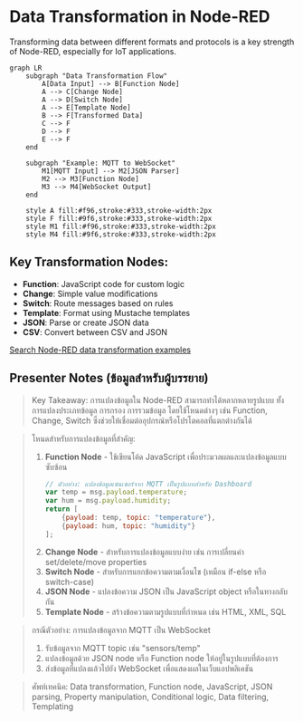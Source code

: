 # Data Transformation in Node-RED

Transforming data between different formats and protocols is a key strength of Node-RED, especially for IoT applications.

```mermaid
graph LR
    subgraph "Data Transformation Flow"
        A[Data Input] --> B[Function Node]
        A --> C[Change Node]
        A --> D[Switch Node]
        A --> E[Template Node]
        B --> F[Transformed Data]
        C --> F
        D --> F
        E --> F
    end
    
    subgraph "Example: MQTT to WebSocket"
        M1[MQTT Input] --> M2[JSON Parser]
        M2 --> M3[Function Node]
        M3 --> M4[WebSocket Output]
    end
    
    style A fill:#f96,stroke:#333,stroke-width:2px
    style F fill:#9f6,stroke:#333,stroke-width:2px
    style M1 fill:#f96,stroke:#333,stroke-width:2px
    style M4 fill:#9f6,stroke:#333,stroke-width:2px
```

## Key Transformation Nodes:

- **Function**: JavaScript code for custom logic
- **Change**: Simple value modifications
- **Switch**: Route messages based on rules
- **Template**: Format using Mustache templates
- **JSON**: Parse or create JSON data
- **CSV**: Convert between CSV and JSON

[Search Node-RED data transformation examples](https://www.google.com/search?q=node-red+data+transformation+examples&tbm=isch)

## Presenter Notes (ข้อมูลสำหรับผู้บรรยาย)

> Key Takeaway: การแปลงข้อมูลใน Node-RED สามารถทำได้หลากหลายรูปแบบ ทั้งการแปลงประเภทข้อมูล การกรอง การรวมข้อมูล โดยใช้โหนดต่างๆ เช่น Function, Change, Switch ซึ่งช่วยให้เชื่อมต่ออุปกรณ์หรือโปรโตคอลที่แตกต่างกันได้

> โหนดสำหรับการแปลงข้อมูลที่สำคัญ:
> 1. **Function Node** - ใช้เขียนโค้ด JavaScript เพื่อประมวลผลและแปลงข้อมูลแบบซับซ้อน
>    ```javascript
>    // ตัวอย่าง: แปลงข้อมูลเซนเซอร์จาก MQTT เป็นรูปแบบสำหรับ Dashboard
>    var temp = msg.payload.temperature;
>    var hum = msg.payload.humidity;
>    return [
>        {payload: temp, topic: "temperature"},
>        {payload: hum, topic: "humidity"}
>    ];
>    ```
> 2. **Change Node** - สำหรับการแปลงข้อมูลแบบง่าย เช่น การเปลี่ยนค่า set/delete/move properties
> 3. **Switch Node** - สำหรับการแยกข้อความตามเงื่อนไข (เหมือน if-else หรือ switch-case)
> 4. **JSON Node** - แปลงข้อความ JSON เป็น JavaScript object หรือในทางกลับกัน
> 5. **Template Node** - สร้างข้อความตามรูปแบบที่กำหนด เช่น HTML, XML, SQL

> กรณีตัวอย่าง: การแปลงข้อมูลจาก MQTT เป็น WebSocket
> 1. รับข้อมูลจาก MQTT topic เช่น "sensors/temp"
> 2. แปลงข้อมูลด้วย JSON node หรือ Function node ให้อยู่ในรูปแบบที่ต้องการ
> 3. ส่งข้อมูลที่แปลงแล้วไปยัง WebSocket เพื่อแสดงผลในเว็บแอปพลิเคชัน

> ศัพท์เทคนิค: Data transformation, Function node, JavaScript, JSON parsing, Property manipulation, Conditional logic, Data filtering, Templating

